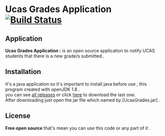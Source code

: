 # Ucas Grades Application [![Build Status](https://travis-ci.org/khalil2535/UcasGrades.svg?branch=master)](https://travis-ci.org/khalil2535/UcasGrades)
Application
----
**Ucas Grades Application :** is an open source application to notify UCAS students that there is a new grade/s
submitted..

Installation
----
It's a java application so it's important to install java before use , this program created with openJDK 1.8 .<br>
you can see [all releases](https://github.com/khalil2535/UcasGrades/releases)
or click [here](https://github.com/khalil2535/UcasGrades/releases/download/untagged-02cb45c015e5ad5fbf24/UcasGradesApp.zip)
 to download the last one.<br>
After downloading just open the jar file which named by [UcasGrades.jar] .

License
----
**Free open source**
that's mean you can use this code or any part of it .